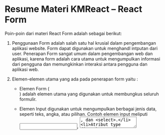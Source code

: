 # Resume Materi KMReact – React Form

Poin-poin dari materi React Form adalah sebagai berikut:

1. Penggunaan Form adalah salah satu hal krusial dalam pengembangan aplikasi website. Form dapat digunakan untuk menghandl intputan dari user. Penerapan Form sangat umum dalam pengembangan web dan aplikasi, karena form adalah cara utama untuk mengumpulkan informasi dari pengguna dan memungkinkan interaksi antara pengguna dan aplikasi web.

2. Elemen-elemen utama yang ada pada penerapan form yaitu :
   - Elemen Form (<form>) adalah elemen utama yang digunakan untuk membungkus seluruh formulir.
   - Elemen Input  digunakan untuk mengumpulkan berbagai jenis data, seperti teks, angka, atau pilihan. Contoh elemen input meliputi <input>, <textarea>, dan <select>.
   - Atribut type digunakan untuk menentukan jenis data yang akan dikumpulkan, seperti teks, angka, email, dan sebagainya.
   - Event Handler  seperti onSubmit digunakan untuk menentukan tindakan yang akan diambil saat pengguna mengirimkan formulir.
   
3. Controlled Component, adalah kita dapat menggabungkan cara penyimpanan dan memperbarui state di HTML dan React dengan menggunakan state pada React. Ini berarti bahwa nilai-nilai elemen-elemen form tersebut direpresentasikan dalam state komponen React, dan perubahan pada elemen formulir tercermin dalam perubahan pada state komponen. Dengan menggunakan komponen yang dikontrol, Anda memiliki kontrol penuh atas nilai-nilai formulir dan dapat melakukan validasi, perubahan, atau tindakan lain terhadap nilai-nilai ini sesuai dengan kebutuhan aplikasi Anda. 
